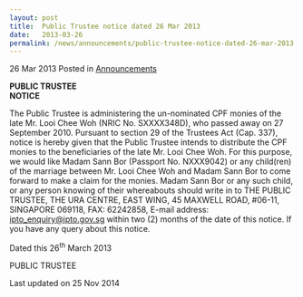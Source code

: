 ```yaml
---
layout: post
title:  Public Trustee notice dated 26 Mar 2013
date:   2013-03-26
permalink: /news/announcements/public-trustee-notice-dated-26-mar-2013
---
```



26 Mar 2013 Posted in [Announcements](/news/announcements)


**PUBLIC TRUSTEE**  
**NOTICE**

The Public Trustee is administering the un-nominated CPF monies of the late Mr. Looi Chee Woh (NRIC No. SXXXX348D), who passed away on 27 September 2010. Pursuant to section 29 of the Trustees Act (Cap. 337), notice is hereby given that the Public Trustee intends to distribute the CPF monies to the beneficiaries of the late Mr. Looi Chee Woh. For this purpose, we would like Madam Sann Bor (Passport No. NXXX9042) or any child(ren) of the marriage between Mr. Looi Chee Woh and Madam Sann Bor to come forward to make a claim for the monies. Madam Sann Bor or any such child, or any person knowing of their whereabouts should write  in to THE PUBLIC TRUSTEE, THE URA CENTRE, EAST WING, 45 MAXWELL ROAD, #06-11, SINGAPORE 069118, FAX: 62242858, E-mail address: <ipto_enquiry@ipto.gov.sg> within two (2) months of the date of this notice. If you have any query about this notice.

Dated this 26<sup>th</sup> March 2013

PUBLIC TRUSTEE


<p class="right-side-updated">Last updated on 25 Nov 2014</p> 
